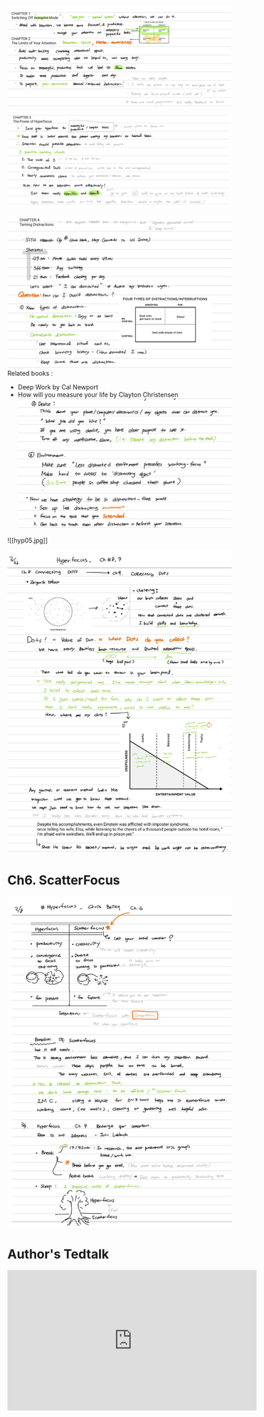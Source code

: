 

![](hp01.png)

![](Hyp3.jpg)

![](hyp0401.jpg)
Related books : 
- Deep Work by Cal Newport 
- How will you measure your life by Clayton Christensen 
![](hyp042.jpg)

![[hyp05.jpg]]


![](hyp06.jpg)

# Ch6. ScatterFocus 

![](hyp08.jpg)

# Author's Tedtalk 
<iframe width="560" height="315" src="https://www.youtube.com/embed/Hu4Yvq-g7_Y" title="YouTube video player" frameborder="0" allow="accelerometer; autoplay; clipboard-write; encrypted-media; gyroscope; picture-in-picture; web-share" allowfullscreen></iframe>



